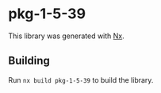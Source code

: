 # pkg-1-5-39

This library was generated with [Nx](https://nx.dev).

## Building

Run `nx build pkg-1-5-39` to build the library.

